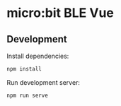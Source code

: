 # micro:bit BLE Vue

## Development

Install dependencies:

```bash
npm install
```

Run development server:

```bash
npm run serve
```
